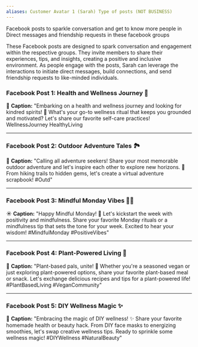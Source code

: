 ```yaml
---
aliases: Customer Avatar 1 (Sarah) Type of posts (NOT BUSINESS)
---
```

Facebook posts to sparkle conversation and get to know more people in Direct messages and friendship requests in these facebook groups

These Facebook posts are designed to spark conversation and engagement within the respective groups. They invite members to share their experiences, tips, and insights, creating a positive and inclusive environment.  As people engage with the posts, Sarah can leverage the interactions to initiate direct messages, build connections, and send friendship requests to like-minded individuals.
### **Facebook Post 1: Health and Wellness Journey 🌿**
🌟 **Caption:** "Embarking on a health and wellness journey and looking for kindred spirits! 💚 What's your go-to wellness ritual that keeps you grounded and motivated? Let's share our favorite self-care practices! WellnessJourney HealthyLiving

---

### **Facebook Post 2: Outdoor Adventure Tales 🏞️**
🚀 **Caption:** "Calling all adventure seekers! Share your most memorable outdoor adventure and let's inspire each other to explore new horizons. 🌄 From hiking trails to hidden gems, let's create a virtual adventure scrapbook! #Outd"

---

### **Facebook Post 3: Mindful Monday Vibes 🧘‍♀️**
☀️ **Caption:** "Happy Mindful Monday! 🌈 Let's kickstart the week with positivity and mindfulness. Share your favorite Monday rituals or a mindfulness tip that sets the tone for your week. Excited to hear your wisdom! #MindfulMonday #PositiveVibes"

---

### **Facebook Post 4: Plant-Powered Living 🌱**
🥗 **Caption:** "Plant-based pals, unite! 🌱 Whether you're a seasoned vegan or just exploring plant-powered options, share your favorite plant-based meal or snack. Let's exchange delicious recipes and tips for a plant-powered life! #PlantBasedLiving #VeganCommunity"

---

### **Facebook Post 5: DIY Wellness Magic ✨**
🌺 **Caption:** "Embracing the magic of DIY wellness! ✨ Share your favorite homemade health or beauty hack. From DIY face masks to energizing smoothies, let's swap creative wellness tips. Ready to sprinkle some wellness magic! #DIYWellness #NaturalBeauty"





